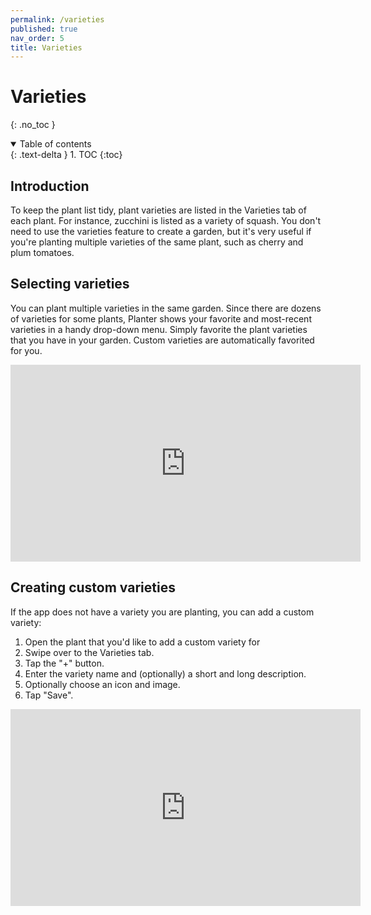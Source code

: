 ```yaml
---
permalink: /varieties
published: true
nav_order: 5
title: Varieties
---
```


# Varieties
{: .no_toc }

<details open markdown="block">
  <summary>
    Table of contents
  </summary>
  {: .text-delta }
1. TOC
{:toc}
</details>

## Introduction
To keep the plant list tidy, plant varieties are listed in the Varieties tab of each plant. For instance, zucchini is listed as a variety of squash. You don't need to use the varieties feature to create a garden, but it's very useful if you're planting multiple varieties of the same plant, such as cherry and plum tomatoes.


## Selecting varieties
You can plant multiple varieties in the same garden. Since there are dozens of varieties for some plants,
Planter shows your favorite and most-recent varieties in a handy drop-down menu. Simply favorite the 
plant varieties that you have in your garden. Custom varieties are automatically favorited for you.

<iframe width="560" height="315" src="https://www.youtube-nocookie.com/embed/LCoqtqbCj44&rel=0" title="YouTube video player" frameborder="0" allow="accelerometer; autoplay; clipboard-write; encrypted-media; gyroscope; picture-in-picture" allowfullscreen></iframe>


## Creating custom varieties
If the app does not have a variety you are planting, you can add a custom variety:

1. Open the plant that you'd like to add a custom variety for
2. Swipe over to the Varieties tab.
3. Tap the "+" button.
4. Enter the variety name and (optionally) a short and long description.
5. Optionally choose an icon and image.
5. Tap "Save".

<iframe width="560" height="315" src="https://www.youtube-nocookie.com/embed/qQOHxdTF7E0&rel=0" title="YouTube video player" frameborder="0" allow="accelerometer; autoplay; clipboard-write; encrypted-media; gyroscope; picture-in-picture" allowfullscreen></iframe>